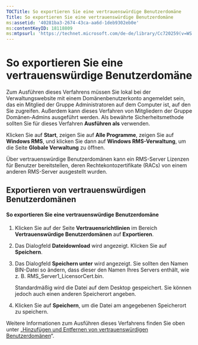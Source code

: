 ```yaml
---
TOCTitle: So exportieren Sie eine vertrauenswürdige Benutzerdomäne
Title: So exportieren Sie eine vertrauenswürdige Benutzerdomäne
ms:assetid: '40281ba3-2674-43ca-aa6d-1deb9302eb0e'
ms:contentKeyID: 18118809
ms:mtpsurl: 'https://technet.microsoft.com/de-de/library/Cc720259(v=WS.10)'
---
```


So exportieren Sie eine vertrauenswürdige Benutzerdomäne
========================================================

Zum Ausführen dieses Verfahrens müssen Sie lokal bei der Verwaltungswebsite mit einem Domänenbenutzerkonto angemeldet sein, das ein Mitglied der Gruppe Administratoren auf dem Computer ist, auf den Sie zugreifen. Außerdem kann dieses Verfahren von Mitgliedern der Gruppe Domänen-Admins ausgeführt werden. Als bewährte Sicherheitsmethode sollten Sie für dieses Verfahren **Ausführen als** verwenden.

Klicken Sie auf **Start**, zeigen Sie auf **Alle Programme**, zeigen Sie auf **Windows RMS**, und klicken Sie dann auf **Windows RMS-Verwaltung**, um die Seite **Globale Verwaltung** zu öffnen.

Über vertrauenswürdige Benutzerdomänen kann ein RMS-Server Lizenzen für Benutzer bereitstellen, deren Rechtekontozertifikate (RACs) von einem anderen RMS-Server ausgestellt wurden.

Exportieren von vertrauenswürdigen Benutzerdomänen
--------------------------------------------------

#### So exportieren Sie eine vertrauenswürdige Benutzerdomäne

1.  Klicken Sie auf der Seite **Vertrauensrichtlinien** im Bereich **Vertrauenswürdige Benutzerdomänen** auf **Exportieren**.

2.  Das Dialogfeld **Dateidownload** wird angezeigt. Klicken Sie auf **Speichern**.

3.  Das Dialogfeld **Speichern unter** wird angezeigt. Sie sollten den Namen BIN-Datei so ändern, dass dieser den Namen Ihres Servers enthält, wie z. B. RMS\_Server1\_LicensorCert.bin.

    Standardmäßig wird die Datei auf dem Desktop gespeichert. Sie können jedoch auch einen anderen Speicherort angeben.

4.  Klicken Sie auf **Speichern**, um die Datei am angegebenen Speicherort zu speichern.

Weitere Informationen zum Ausführen dieses Verfahrens finden Sie oben unter „[Hinzufügen und Entfernen von vertrauenswürdigen Benutzerdomänen](https://technet.microsoft.com/7c440b15-01c4-49f1-b43c-00f67f3388c1)“.
